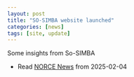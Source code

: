 ```yaml
---
layout: post
title: "SO-SIMBA website launched"
categories: [news]
tags: [site, update]
---
```


Some insights from So-SIMBA  
- Read [NORCE News](https://www.norceresearch.no/en/news/assessing-the-antarctic-sea-ice-using-satellite-remote-sensing) from 2025-02-04
